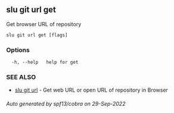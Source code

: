 ## slu git url get

Get browser URL of repository

```
slu git url get [flags]
```

### Options

```
  -h, --help   help for get
```

### SEE ALSO

* [slu git url](slu_git_url.md)	 - Get web URL or open URL of repository in Browser

###### Auto generated by spf13/cobra on 29-Sep-2022
